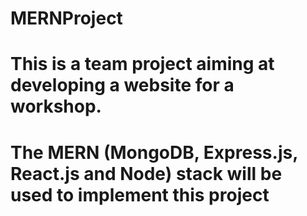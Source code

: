 # MERNProject
   # This is a team project aiming at developing a website for a workshop.
   # The MERN (MongoDB, Express.js, React.js and Node) stack will be used to implement this project
